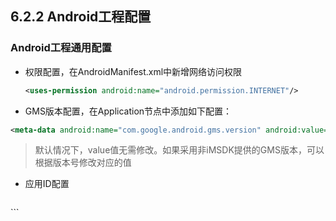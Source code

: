 ## 6.2.2 Android工程配置

### Android工程通用配置

* 权限配置，在AndroidManifest.xml中新增网络访问权限

  ```xml
  <uses-permission android:name="android.permission.INTERNET"/>
  ```

* GMS版本配置，在Application节点中添加如下配置：

 ```xml
 <meta-data android:name="com.google.android.gms.version" android:value="@integer/google_play_services_version" />
 ```

 > 默认情况下，value值无需修改。如果采用非iMSDK提供的GMS版本，可以根据版本号修改对应的值

* 应用ID配置

  ```xml
 <meta-data android:name="com.google.android.gms.games.APP_ID" android:value="\ 263738040849" />
 <meta-data android:name="com.google.android.gms.serverclientid"
 android:value="263738040849-kgcholbfoi8163lpn8ke3l3dsc3pvtu4.apps.googleusercontent.com" />
  ```




